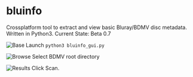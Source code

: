 # bluinfo


Crossplatform tool to extract and view basic Bluray/BDMV disc metadata. 
Written in Python3.
Current State: Beta 0.7

![Base](https://user-images.githubusercontent.com/21159693/88212596-8080c380-cc25-11ea-8db5-d0fc0eee67ad.png)
Launch `python3 bluinfo_gui.py`

![Browse](https://user-images.githubusercontent.com/21159693/88212598-81195a00-cc25-11ea-86b1-983d6bccecb6.png)
Select BDMV root directory

![Results](https://user-images.githubusercontent.com/21159693/88212599-81195a00-cc25-11ea-8117-0a1c235db37d.png)
Click Scan.
